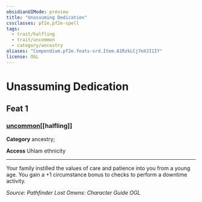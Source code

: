 ```yaml
---
obsidianUIMode: preview
title: "Unassuming Dedication"
cssclasses: pf2e,pf2e-spell
tags:
  - trait/halfling
  - trait/uncommon
  - category/ancestry
aliases: "Compendium.pf2e.feats-srd.Item.A1RzkLCj7mXJI1IY"
license: OGL
---
```

# Unassuming Dedication
## Feat 1
### [uncommon](uncommon "Uncommon Rarity Trait")[[halfling]]

**Category** ancestry; 




**Access** Uhlam ethnicity

* * *

Your family instilled the values of care and patience into you from a young age. You gain a +1 circumstance bonus to checks to perform a downtime activity.

*Source: Pathfinder Lost Omens: Character Guide*
*OGL*